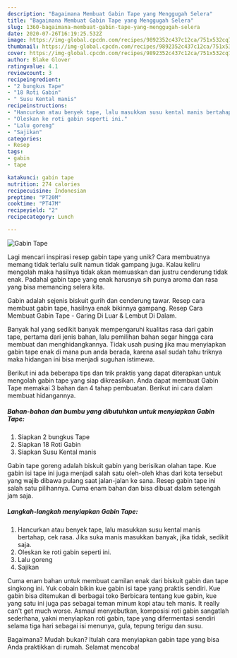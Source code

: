 ```yaml
---
description: "Bagaimana Membuat Gabin Tape yang Menggugah Selera"
title: "Bagaimana Membuat Gabin Tape yang Menggugah Selera"
slug: 1360-bagaimana-membuat-gabin-tape-yang-menggugah-selera
date: 2020-07-26T16:19:25.532Z
image: https://img-global.cpcdn.com/recipes/9892352c437c12ca/751x532cq70/gabin-tape-foto-resep-utama.jpg
thumbnail: https://img-global.cpcdn.com/recipes/9892352c437c12ca/751x532cq70/gabin-tape-foto-resep-utama.jpg
cover: https://img-global.cpcdn.com/recipes/9892352c437c12ca/751x532cq70/gabin-tape-foto-resep-utama.jpg
author: Blake Glover
ratingvalue: 4.1
reviewcount: 3
recipeingredient:
- "2 bungkus Tape"
- "18 Roti Gabin"
- " Susu Kental manis"
recipeinstructions:
- "Hancurkan atau benyek tape, lalu masukkan susu kental manis bertahap, cek rasa. Jika suka manis masukkan banyak, jika tidak, sedikit saja."
- "Oleskan ke roti gabin seperti ini."
- "Lalu goreng"
- "Sajikan"
categories:
- Resep
tags:
- gabin
- tape

katakunci: gabin tape 
nutrition: 274 calories
recipecuisine: Indonesian
preptime: "PT20M"
cooktime: "PT47M"
recipeyield: "2"
recipecategory: Lunch

---
```



![Gabin Tape](https://img-global.cpcdn.com/recipes/9892352c437c12ca/751x532cq70/gabin-tape-foto-resep-utama.jpg)

Lagi mencari inspirasi resep gabin tape yang unik? Cara membuatnya memang tidak terlalu sulit namun tidak gampang juga. Kalau keliru mengolah maka hasilnya tidak akan memuaskan dan justru cenderung tidak enak. Padahal gabin tape yang enak harusnya sih punya aroma dan rasa yang bisa memancing selera kita.

Gabin adalah sejenis biskuit gurih dan cenderung tawar. Resep cara membuat gabin tape, hasilnya enak bikinnya gampang. Resep Cara Membuat Gabin Tape - Garing Di Luar &amp; Lembut Di Dalam.

Banyak hal yang sedikit banyak mempengaruhi kualitas rasa dari gabin tape, pertama dari jenis bahan, lalu pemilihan bahan segar hingga cara membuat dan menghidangkannya. Tidak usah pusing jika mau menyiapkan gabin tape enak di mana pun anda berada, karena asal sudah tahu triknya maka hidangan ini bisa menjadi suguhan istimewa.


Berikut ini ada beberapa tips dan trik praktis yang dapat diterapkan untuk mengolah gabin tape yang siap dikreasikan. Anda dapat membuat Gabin Tape memakai 3 bahan dan 4 tahap pembuatan. Berikut ini cara dalam membuat hidangannya.

<!--inarticleads1-->

##### Bahan-bahan dan bumbu yang dibutuhkan untuk menyiapkan Gabin Tape:

1. Siapkan 2 bungkus Tape
1. Siapkan 18 Roti Gabin
1. Siapkan  Susu Kental manis


Gabin tape goreng adalah biskuit gabin yang berisikan olahan tape. Kue gabin isi tape ini juga menjadi salah satu oleh-oleh khas dari kota tersebut yang wajib dibawa pulang saat jalan-jalan ke sana. Resep gabin tape ini salah satu pilihannya. Cuma enam bahan dan bisa dibuat dalam setengah jam saja. 

<!--inarticleads2-->

##### Langkah-langkah menyiapkan Gabin Tape:

1. Hancurkan atau benyek tape, lalu masukkan susu kental manis bertahap, cek rasa. Jika suka manis masukkan banyak, jika tidak, sedikit saja.
1. Oleskan ke roti gabin seperti ini.
1. Lalu goreng
1. Sajikan


Cuma enam bahan untuk membuat camilan enak dari biskuit gabin dan tape singkong ini. Yuk cobain bikin kue gabin isi tape yang praktis sendiri. Kue gabin bisa ditemukan di berbagai toko Berbicara tentang kue gabin, kue yang satu ini juga pas sebagai teman minum kopi atau teh manis. It really can&#39;t get much worse. Asmaul menyebutkan, komposisi roti gabin sangatlah sederhana, yakni menyiapkan roti gabin, tape yang difermentasi sendiri selama tiga hari sebagai isi menunya, gula, tepung terigu dan susu. 

Bagaimana? Mudah bukan? Itulah cara menyiapkan gabin tape yang bisa Anda praktikkan di rumah. Selamat mencoba!
